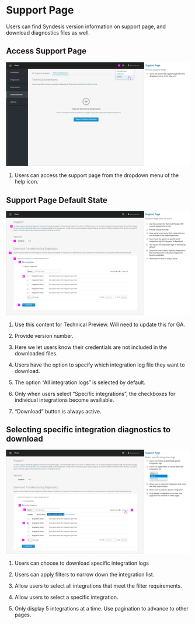 # Support Page

Users can find Syndesis version information on support page, and download diagnostics files as well.

## Access Support Page

![Image of access support page via help icon](img/supportpage-helpicon.png)

1. Users can access the support page from the dropdown menu of the help icon.

## Support Page Default State

![Image of support landing page](img/supportpage-landing.png)

1.	Use this content for Technical Preview. Will need to update this for GA.

2.	Provide version number.

3.	Here we let users know their credentials are not included in the downloaded files.

4.	Users have the option to specify which integration log file they want to download.

5.	The option “All integration logs” is selected by default.

6.	Only when users select “Specific integrations”, the checkboxes for individual integrations become availiable.

7.	“Download” button is always active.

## Selecting specific integration diagnostics to download

![Image of filter on support page](img/supportpage-filter.png)

1.	Users can choose to download specific integration logs

2.	Users can apply filters to narrow down the integration list.
     
3.	Allow users to select all integrations that meet the filter requirements.

4.	Allow users to select a specific integration.

5.	Only display 5 integrations at a time. Use pagination to advance to other pages.
